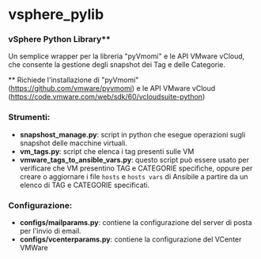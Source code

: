 # vsphere_pylib

### vSphere Python Library**

Un semplice wrapper per la libreria "pyVmomi" e le API VMware vCloud, che consente la gestione degli snapshot dei Tag e delle Categorie.

** Richiede l'installazione di "pyVmomi" (https://github.com/vmware/pyvmomi) e le API VMware vCloud (https://code.vmware.com/web/sdk/60/vcloudsuite-python)


### Strumenti:

- **snapshost_manage.py**: script in python che esegue operazioni sugli snapshot delle macchine virtuali.
- **vm_tags.py**: script che elenca i tag presenti sulle VM
- **vmware_tags_to_ansible_vars.py**: questo script può essere usato per verificare che VM presentino TAG e CATEGORIE specifiche,  oppure per creare o aggiornare i file `hosts` e `hosts vars` di Ansibile a partire da un elenco di TAG e CATEGORIE specificati.


### Configurazione:
- **configs/mailparams.py**: contiene la configurazione del server di posta per l'invio di email.
- **configs/vcenterparams.py**: contiene la configurazione del VCenter VMWare
